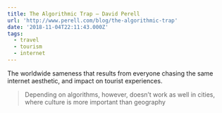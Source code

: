 ```yaml
---
title: The Algorithmic Trap — David Perell
url: 'http://www.perell.com/blog/the-algorithmic-trap'
date: '2018-11-04T22:11:43.000Z'
tags:
  - travel
  - tourism
  - internet
---
```

The worldwide sameness that results from everyone chasing the same internet aesthetic, and impact on tourist experiences.

> Depending on algorithms, however, doesn’t work as well in cities, where culture is more important than geography
